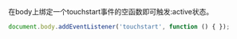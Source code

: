 在body上绑定一个touchstart事件的空函数即可触发:active状态。

```javascript
document.body.addEventListener('touchstart', function () { });  
```
